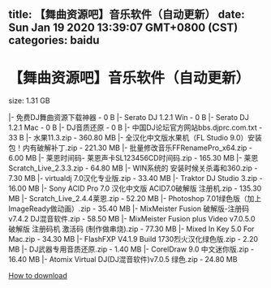 
title: 【舞曲资源吧】音乐软件（自动更新）
date: Sun Jan 19 2020 13:39:07 GMT+0800 (CST)    
categories: baidu
---

# 【舞曲资源吧】音乐软件（自动更新）
size: 1.31 GB
 
 
|- 免费DJ舞曲资源下载神器 - 0 B
|- Serato DJ 1.2.1 Win - 0 B
|- Serato DJ 1.2.1 Mac - 0 B
|- DJ音质还原 - 0 B
|- 中国DJ论坛官方网站bbs.djprc.com.txt - 33 B
|- 水果11.3.zip - 360.80 MB
|- 全汉化中文版水果机（FL Studio 9.0）安装包！内有破解补丁.zip - 221.30 MB
|- 批量修改音乐FFRenamePro_x64.zip - 6.00 MB
|- 莱恩时间码- 莱恩声卡SL123456CD时间码.zip - 165.30 MB
|- 莱恩Scratch_Live_2.3.3.zip - 64.80 MB
|- WIN系统的 安装时候关杀毒和360.zip - 7.30 MB
|- virtualdj 7.0汉化专业版.zip - 33.40 MB
|- Traktor DJ Studio 3.zip - 16.00 MB
|- Sony ACID Pro 7.0 汉化中文版 ACID7.0破解版 注册机.zip - 135.30 MB
|- Scratch_Live_2.4.4莱恩.zip - 52.20 MB
|- Photoshop 7.01绿色版（加上ImageReady做动画）.zip - 35.40 MB
|- MixMeister Fusion 破解版-注册码 v7.4.2 DJ混音软件.zip - 58.50 MB
|- MixMeister Fusion plus Video v7.0.5.0 破解版 注册码机 激活码 (制作做串烧).zip - 77.30 MB
|- Mixed In Key 5.0 For Mac.zip - 34.30 MB
|- FlashFXP V4.1.9 Build 1730烈火汉化绿色版.zip - 2.20 MB
|- DJ武器专用音质还原.zip - 1.40 MB
|- CorelDraw 9.0 中文迷你版.zip - 16.40 MB
|- Atomix Virtual DJ(DJ混音软件)v7.0.5 绿色.zip - 24.80 MB

[How to download](https://bpcam.bemobtrk.com/go/2ceec3aa-1ca2-46d6-b9ff-aaa5c184517c?jno=3756)